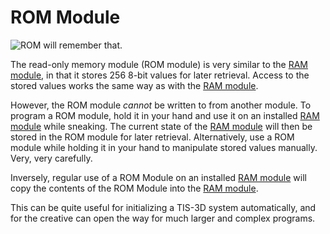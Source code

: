 # ROM Module
![ROM will remember that.](item:tis3d:read_only_memory_module)

The read-only memory module (ROM module) is very similar to the [RAM module](random_access_memory_module.md), in that it stores 256 8-bit values for later retrieval. Access to the stored values works the same way as with the [RAM module](random_access_memory_module.md).

However, the ROM module *cannot* be written to from another module. To program a ROM module, hold it in your hand and use it on an installed [RAM module](random_access_memory_module.md) while sneaking. The current state of the [RAM module](random_access_memory_module.md) will then be stored in the ROM module for later retrieval. Alternatively, use a ROM module while holding it in your hand to manipulate stored values manually. Very, very carefully.

Inversely, regular use of a ROM Module on an installed [RAM module](random_access_memory_module.md) will copy the contents of the ROM Module into the [RAM module](random_access_memory_module.md).

This can be quite useful for initializing a TIS-3D system automatically, and for the creative can open the way for much larger and complex programs.
